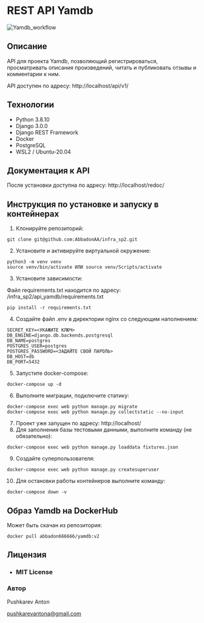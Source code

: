 # REST API Yamdb

![Yamdb_workflow](https://github.com/AbbadonAA/yamdb_final/workflows/Yamdb_workflow/badge.svg)

## Описание

API для проекта Yamdb, позволяющий регистрироваться, просматривать описания произведений, читать и публиковать отзывы и комментарии к ним.

API доступен по адресу: http://localhost/api/v1/

## Технологии
- Python 3.8.10
- Django 3.0.0
- Django REST Framework
- Docker
- PostgreSQL
- WSL2 / Ubuntu-20.04

## Документация к API
После установки доступна по адресу: http://localhost/redoc/

## Инструкция по установке и запуску в контейнерах
1. Клонируйте репозиторий:
```
git clone git@github.com:AbbadonAA/infra_sp2.git
```
2. Установите и активируйте виртуальной окружение:
```
python3 -m venv venv
source venv/bin/activate ИЛИ source venv/Scripts/activate
```
3. Установите зависимости:

Файл requirements.txt находится по адресу: /infra_sp2/api_yamdb/requirements.txt
```
pip install -r requirements.txt
```
4. Создайте файл .env в директории nginx со следующим наполнением:
```
SECRET_KEY=<УКАЖИТЕ КЛЮЧ>
DB_ENGINE=django.db.backends.postgresql
DB_NAME=postgres
POSTGRES_USER=postgres
POSTGRES_PASSWORD=<ЗАДАЙТЕ СВОЙ ПАРОЛЬ>
DB_HOST=db
DB_PORT=5432
```
5. Запустите docker-compose:
```
docker-compose up -d
```
6. Выполните миграции, подключите статику:
```
docker-compose exec web python manage.py migrate
docker-compose exec web python manage.py collectstatic --no-input
```
7. Проект уже запущен по адресу: http://localhost/
8. Для заполнения базы тестовыми данными, выполните команду (не обязательно):
```
docker-compose exec web python manage.py loaddata fixtures.json
```
9. Создайте суперпользователя:
```
docker-compose exec web python manage.py createsuperuser
```
10. Для остановки работы контейнеров выполните команду:
```
docker-compose down -v
```
## Образ Yamdb на DockerHub
Может быть скачан из репозитория:
```
docker pull abbadon666666/yamdb:v2
```

## Лицензия
- ### **MIT License**

### Автор
Pushkarev Anton

pushkarevantona@gmail.com